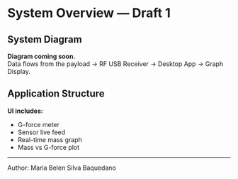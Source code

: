 # System Overview — Draft 1

## System Diagram
**Diagram coming soon.**  
Data flows from the payload → RF USB Receiver → Desktop App → Graph Display.

## Application Structure
**UI includes:**
- G-force meter
- Sensor live feed
- Real-time mass graph
- Mass vs G-force plot

---

Author: Maria Belen Silva Baquedano
